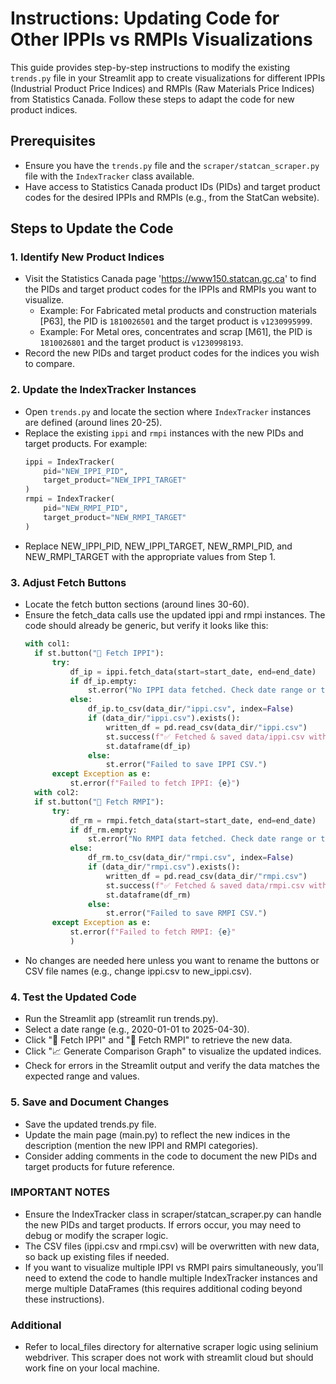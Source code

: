 # Instructions: Updating Code for Other IPPIs vs RMPIs Visualizations

This guide provides step-by-step instructions to modify the existing `trends.py` file in your Streamlit app to create visualizations for different IPPIs (Industrial Product Price Indices) and RMPIs (Raw Materials Price Indices) from Statistics Canada. Follow these steps to adapt the code for new product indices.

## Prerequisites
- Ensure you have the `trends.py` file and the `scraper/statcan_scraper.py` file with the `IndexTracker` class available.
- Have access to Statistics Canada product IDs (PIDs) and target product codes for the desired IPPIs and RMPIs (e.g., from the StatCan website).

## Steps to Update the Code

### 1. Identify New Product Indices
- Visit the Statistics Canada page 'https://www150.statcan.gc.ca' to find the PIDs and target product codes for the IPPIs and RMPIs you want to visualize.
  - Example: For Fabricated metal products and construction materials [P63], the PID is `1810026501` and the target product is `v1230995999`.
  - Example: For Metal ores, concentrates and scrap [M61], the PID is `1810026801` and the target product is `v1230998193`.
- Record the new PIDs and target product codes for the indices you wish to compare.

### 2. Update the IndexTracker Instances
- Open `trends.py` and locate the section where `IndexTracker` instances are defined (around lines 20-25).
- Replace the existing `ippi` and `rmpi` instances with the new PIDs and target products. For example:
  ```python
  ippi = IndexTracker(
      pid="NEW_IPPI_PID",
      target_product="NEW_IPPI_TARGET"
  )
  rmpi = IndexTracker(
      pid="NEW_RMPI_PID",
      target_product="NEW_RMPI_TARGET"
  )
- Replace NEW_IPPI_PID, NEW_IPPI_TARGET, NEW_RMPI_PID, and NEW_RMPI_TARGET with the appropriate values from Step 1.

### 3. Adjust Fetch Buttons
- Locate the fetch button sections (around lines 30-60).
- Ensure the fetch_data calls use the updated ippi and rmpi instances. The code should already be generic, but verify it looks like this:
  ```python
  with col1:
    if st.button("🔄 Fetch IPPI"):
        try:
            df_ip = ippi.fetch_data(start=start_date, end=end_date)
            if df_ip.empty:
                st.error("No IPPI data fetched. Check date range or target product.")
            else:
                df_ip.to_csv(data_dir/"ippi.csv", index=False)
                if (data_dir/"ippi.csv").exists():
                    written_df = pd.read_csv(data_dir/"ippi.csv")
                    st.success(f"✅ Fetched & saved data/ippi.csv with {len(written_df)} rows")
                    st.dataframe(df_ip)
                else:
                    st.error("Failed to save IPPI CSV.")
        except Exception as e:
            st.error(f"Failed to fetch IPPI: {e}")
    with col2:
    if st.button("🔄 Fetch RMPI"):
        try:
            df_rm = rmpi.fetch_data(start=start_date, end=end_date)
            if df_rm.empty:
                st.error("No RMPI data fetched. Check date range or target product.")
            else:
                df_rm.to_csv(data_dir/"rmpi.csv", index=False)
                if (data_dir/"rmpi.csv").exists():
                    written_df = pd.read_csv(data_dir/"rmpi.csv")
                    st.success(f"✅ Fetched & saved data/rmpi.csv with {len(written_df)} rows")
                    st.dataframe(df_rm)
                else:
                    st.error("Failed to save RMPI CSV.")
        except Exception as e:
            st.error(f"Failed to fetch RMPI: {e}"
            )
- No changes are needed here unless you want to rename the buttons or CSV file names (e.g., change ippi.csv to new_ippi.csv).

### 4. Test the Updated Code
- Run the Streamlit app (streamlit run trends.py).
- Select a date range (e.g., 2020-01-01 to 2025-04-30).
- Click "🔄 Fetch IPPI" and "🔄 Fetch RMPI" to retrieve the new data.
- Click "📈 Generate Comparison Graph" to visualize the updated indices.
- Check for errors in the Streamlit output and verify the data matches the expected range and values.

### 5. Save and Document Changes
- Save the updated trends.py file.
- Update the main page (main.py) to reflect the new indices in the description (mention the new IPPI and RMPI categories).
- Consider adding comments in the code to document the new PIDs and target products for future reference.

### IMPORTANT NOTES
- Ensure the IndexTracker class in scraper/statcan_scraper.py can handle the new PIDs and target products. If errors occur, you may need to debug or modify the scraper logic.
- The CSV files (ippi.csv and rmpi.csv) will be overwritten with new data, so back up existing files if needed.
- If you want to visualize multiple IPPI vs RMPI pairs simultaneously, you’ll need to extend the code to handle multiple IndexTracker instances and merge multiple DataFrames (this requires additional coding beyond these instructions).

### Additional 
- Refer to local_files directory for alternative scraper logic using selinium webdriver. This scraper does not work with streamlit cloud but should work fine on your local machine. 